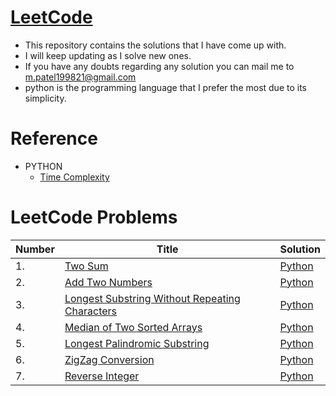 # [LeetCode](https://leetcode.com/problemset/all/)
+ This repository contains the solutions that I have come up with.
+ I will keep updating as I solve new ones.
+ If you have any doubts regarding any solution you can mail me to m.patel199821@gmail.com
+ python is the programming language that I prefer the most due to its simplicity.

# Reference
* PYTHON
    * [Time Complexity](https://wiki.python.org/moin/TimeComplexity)
   
# LeetCode Problems

|  Number | Title  | Solution  |
|---|---|---|
|   1. |  [Two Sum](https://leetcode.com/problems/two-sum/)  | [Python](https://github.com/meetpatel1311/LeetCode/blob/main/Python/1.Two%20Sum.py)  |
|   2. | [Add Two Numbers](https://leetcode.com/problems/add-two-numbers/)  | [Python](https://github.com/meetpatel1311/LeetCode/blob/main/Python/2.%20Add%20Two%20Numbers.py)  |
|   3. | [Longest Substring Without Repeating Characters](https://leetcode.com/problems/longest-substring-without-repeating-characters/)  | [Python](https://github.com/meetpatel1311/LeetCode/blob/main/Python/3.%20Longest%20Substring%20Without%20Repeating%20Characters.py)  |
|   4. | [Median of Two Sorted Arrays](https://leetcode.com/problems/median-of-two-sorted-arrays/)  | [Python](https://github.com/meetpatel1311/LeetCode/blob/main/Python/4.%20Median%20of%20Two%20Sorted%20Arrays.py)  |
|   5. | [ Longest Palindromic Substring](https://leetcode.com/problems/longest-palindromic-substring/)  | [Python](https://github.com/meetpatel1311/LeetCode/blob/main/Python/5.%20Longest%20Palindromic%20Substring.py)  |
|   6. | [ ZigZag Conversion](https://leetcode.com/problems/zigzag-conversion/)  | [Python](https://github.com/meetpatel1311/LeetCode/blob/main/Python/6.%20ZigZag%20Conversion.py)  |
|   7.    |[ Reverse Integer](https://leetcode.com/problems/reverse-integer/)    | [Python](https://github.com/meetpatel1311/LeetCode/blob/main/Python/7.%20Reverse%20Integer.py)|
